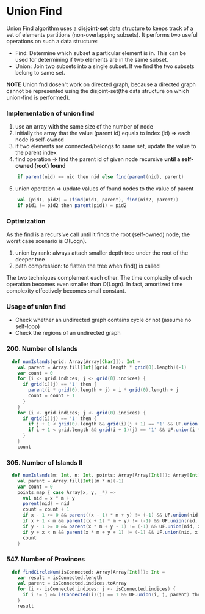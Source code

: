 # Union Find
Union Find algorithm uses a **disjoint-set** data structure to keeps track of a set of elements partitions (non-overlapping subsets). 
It performs two useful operations on such a data structure:
* Find: Determine which subset a particular element is in. 
This can be used for determining if two elements are in the same subset.
* Union: Join two subsets into a single subset. 
If we find the two subsets belong to same set. 

**NOTE** Union fnd dosen't work on directed graph, 
because a directed graph cannot be represented using the disjoint-set(the data structure on which union-find is performed).

### Implementation of union find
1. use an array with the same size of the number of node
2. initially the array that the value (parent id) equals to index (id) => each node is self-owned 
3. if two elements are connected/belongs to same set, update the value to the parent index
4. find operation => find the parent id of given node recursive **until a self-owned (root) found**
```scala
    if parent(nid) == nid then nid else find(parent(nid), parent)
```
5. union operation => update values of found nodes to the value of parent
```scala
    val (pid1, pid2) = (find(nid1, parent), find(nid2, parent))
    if pid1 != pid2 then parent(pid1) = pid2
```

### Optimization
As the find is a recursive call until it finds the root (self-owned) node, the worst case scenario is O(Logn).
1. union by rank: always attach smaller depth tree under the root of the deeper tree
2. path compression: to flatten the tree when find() is called

The two techniques complement each other. The time complexity of each operation becomes even smaller than O(Logn). 
In fact, amortized time complexity effectively becomes small constant. 

### Usage of union find
* Check whether an undirected graph contains cycle or not (assume no self-loop)
* Check the regions of an undirected graph

### 200. Number of Islands
```scala
  def numIslands(grid: Array[Array[Char]]): Int =
    val parent = Array.fill[Int](grid.length * grid(0).length)(-1)
    var count = 0
    for (i <- grid.indices; j <- grid(0).indices) {
      if grid(i)(j) == '1' then {
        parent(i * grid(0).length + j) = i * grid(0).length + j
        count = count + 1
      }
    }
    for (i <- grid.indices; j <- grid(0).indices) {
      if grid(i)(j) == '1' then {
        if j + 1 < grid(0).length && grid(i)(j + 1) == '1' && UF.union(i * grid(0).length + j, i * grid(0).length + j + 1, parent) then count = count - 1
        if i + 1 < grid.length && grid(i + 1)(j) == '1' && UF.union(i * grid(0).length + j, (i + 1) * grid(0).length + j, parent) then count = count - 1
      }
    }
    count
```

### 305. Number of Islands II
```scala
  def numIslands(m: Int, n: Int, points: Array[Array[Int]]): Array[Int] =
    val parent = Array.fill[Int](m * n)(-1)
    var count = 0
    points.map { case Array(x, y, _*) =>
      val nid = x * m + y
      parent(nid) = nid
      count = count + 1
      if x - 1 >= 0 && parent((x - 1) * m + y) != (-1) && UF.union(nid, (x - 1) * m + y, parent) then count = count - 1
      if x + 1 < m && parent((x + 1) * m + y) != (-1) && UF.union(nid, (x + 1) * m + y, parent) then count = count - 1
      if y - 1 >= 0 && parent(x * m + y - 1) != (-1) && UF.union(nid, x * m + y - 1, parent) then count = count - 1
      if y + x < n && parent(x * m + y + 1) != (-1) && UF.union(nid, x * m + y + 1, parent) then count = count - 1
      count
    }
```

### 547. Number of Provinces
```scala
  def findCircleNum(isConnected: Array[Array[Int]]): Int =
    var result = isConnected.length
    val parent = isConnected.indices.toArray
    for (i <- isConnected.indices; j <- isConnected.indices) {
      if i != j && isConnected(i)(j) == 1 && UF.union(i, j, parent) then result = result - 1
    }
    result
```